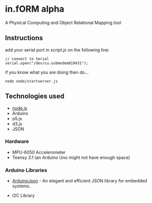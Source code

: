 # in.fORM alpha
A Physical Computing and Object Relational Mapping tool

## Instructions

add your serial port in *script.js* on the following line:
```
// connect to Serial
serial.open("/dev/cu.usbmodem819431");
```

if you know what you are doing then do...
```
node node/startserver.js
```


## Technologies used
* [node.js](https://nodejs.org/en/)
* Arduino
* p5.js
* d3.js
* JSON

### Hardware
* MPU-6050 Accelerometer
* Teensy 3.1 (an Arduino Uno might not have enough space)

### Arduino Libraries
* [ArduinoJson](https://github.com/bblanchon/ArduinoJson) - An elegant and efficient JSON library for embedded systems.

* I2C Library
